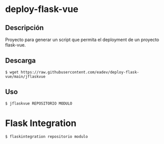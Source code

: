 # deploy-flask-vue

## Descripción
Proyecto para generar un script que permita el deployment de un proyecto flask-vue.

## Descarga
    $ wget https://raw.githubusercontent.com/eadev/deploy-flask-vue/main/jflaskvue

## Uso
    $ jflaskvue REPOSITORIO MODULO

# Flask Integration

    $ flaskintegration repositorio modulo

